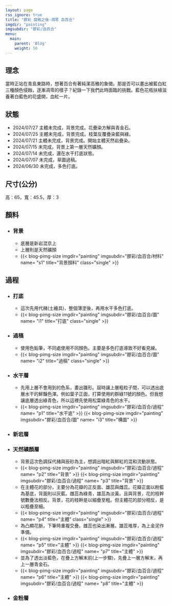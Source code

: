 ```yaml
---
layout: page
rss_ignore: true
title: "膠彩 腐敗之後-凋零 血百合"
imgdir: "painting"
imgsubdir: "膠彩/血百合"
menu:
  main:
    parent: 'Blog'
    weight: 50
---
```

## **理念** ##
當時正站在青島東路時，想著百合有著純潔高雅的象徵。那是否可以畫出被藍白紅三種顏色侵蝕，逐漸凋零的樣子？紀錄一下我們此時面臨的挑戰。藍色花瓶扶植滋養著白藍色的花盛開，血紅一片。

## **狀態** ##
* 2024/07/27 主體未完成，背景完成。花疊染方解與青金石。
* 2024/07/25 主體未完成，背景完成。枝葉反覆疊染藍與綠。
* 2024/07/21 主體未完成，背景完成。開始主體天然岩疊染。
* 2024/07/15 未完成，背景上第一層天然礦顏。
* 2024/07/14 未完成，還在水干打底狀態。
* 2024/07/07 未完成，草圖過稿。
* 2024/06/30 未完成，多色打底。

## **尺寸(公分)** ##
高：65，寬：45.5，厚：3

## **顏料** ##

* ### 背景 ###
  * 底層是新岩混京上
  * 上層則是天然礦顏
  * {{< blog-pimg-size imgdir="painting" imgsubdir="膠彩/血百合/材料" name= "s1" title="背景顏料" class="single" >}}

## **過程** ##

* ### 打底 ###
  * 這次先用代赭(土繪具)，整個薄塗後，再用水干多色打底。
  * {{< blog-pimg-size imgdir="painting" imgsubdir="膠彩/血百合/圖" name= "i1" title="打底" class="single" >}}

* ### 過稿 ###
  * 使用色鉛筆，不同處使用不同顏色。主要是多色打底導致不好看見線。
  * {{< blog-pimg-size imgdir="painting" imgsubdir="膠彩/血百合/圖" name= "i2" title="過稿" class="single" >}}

* ### 水干層 ###
  * 先用上層不會用到的色系，畫出雛形。屆時讓上層粗粒子間，可以透出底層水干的鮮豔色澤。例如葉子正面，打算使用約群綠11號的顏色。但我想讓底層透出綠青色，所以這裡先使用松葉綠青色的水干。
  * {{< blog-pimg-size imgdir="painting" imgsubdir="膠彩/血百合/過程" name= "p1" title="水干底" >}}
    {{< blog-pimg-size imgdir="painting" imgsubdir="膠彩/血百合/圖" name= "i3" title="構圖" >}}

* ### 新岩層 ###
* ### 天然礦顏層 ###
  * 背景這次色調採代赭與辰砂為主，想調出暗紅與鮮紅的混和流動狀態。
  * {{< blog-pimg-size imgdir="painting" imgsubdir="膠彩/血百合/過程" name= "p2" title="背景" >}}
    {{< blog-pimg-size imgdir="painting" imgsubdir="膠彩/血百合/過程" name= "p3" title="背景" >}}
  * 在主體花的部分，主要分為花瓣的正反面、雄蕊與雌蕊。花瓣正面以粉藍為基底，背面則以灰藍。雌蕊為綠青，雄蕊為淡黃。且與背景，花的枝幹號數疊法相反。背景，花的枝幹是以細疊至粗。但主體花的部分相反，是以粗疊至細。
  * {{< blog-pimg-size imgdir="painting" imgsubdir="膠彩/血百合/過程" name= "p4" title="主體" class="single" >}}
  * 為凸顯花脈，下筆時重複交疊。雌蕊也染出漸層。雄蕊堆厚，為上金泥作準備。
  * {{< blog-pimg-size imgdir="painting" imgsubdir="膠彩/血百合/過程" name= "p5" title="主體" >}}
    {{< blog-pimg-size imgdir="painting" imgsubdir="膠彩/血百合/過程" name= "p7" title="主體" >}}
  * 並為了透出淡藍色，在疊上方解末前(上一步驟)，先疊上一層方解末，再上一層青金石。
  * {{< blog-pimg-size imgdir="painting" imgsubdir="膠彩/血百合/過程" name= "p6" title="主體" >}}
    {{< blog-pimg-size imgdir="painting" imgsubdir="膠彩/血百合/過程" name= "p8" title="主體" >}}

* ### 金粉層 ###